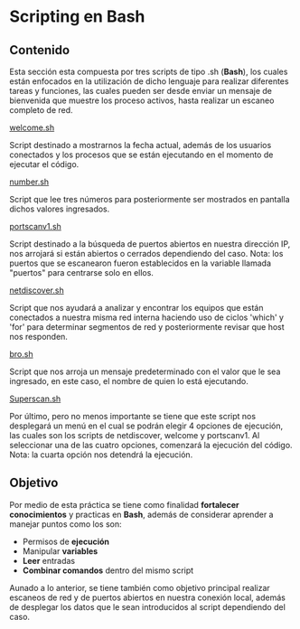 # Scripting en Bash
## Contenido
Esta sección esta compuesta por tres scripts de tipo .sh (**Bash**), los cuales están enfocados en la utilización de dicho lenguaje para realizar diferentes tareas y funciones, las cuales pueden ser desde enviar un mensaje de bienvenida que muestre los proceso activos, hasta realizar un escaneo completo de red.

[welcome.sh](https://github.com/Yaayoo15/PIA/blob/main/Scripting%20en%20Bash/welcome.sh)

Script destinado a mostrarnos la fecha actual, además de los usuarios conectados y los procesos que se están ejecutando en el momento de ejecutar el código.

[number.sh](https://github.com/Yaayoo15/PIA/blob/main/Scripting%20en%20Bash/number.sh)

Script que lee tres números para posteriormente ser mostrados en pantalla dichos valores ingresados.

[portscanv1.sh](https://github.com/Yaayoo15/PIA/blob/main/Scripting%20en%20Bash/portscanv1.sh)

Script destinado a la búsqueda de puertos abiertos en nuestra dirección IP, nos arrojará si están abiertos o cerrados dependiendo del caso.
Nota: los puertos que se escanearon fueron establecidos en la variable llamada "puertos" para centrarse solo en ellos.

[netdiscover.sh](https://github.com/Yaayoo15/PIA/blob/main/Scripting%20en%20Bash/netdiscover.sh)

Script que nos ayudará a analizar y encontrar los equipos que están conectados a nuestra misma red interna haciendo uso de ciclos 'which' y 'for' para determinar segmentos de red y posteriormente revisar que host nos responden.

[bro.sh](https://github.com/Yaayoo15/PIA/blob/main/Scripting%20en%20Bash/bro.sh)

Script que nos arroja un mensaje predeterminado con el valor que le sea ingresado, en este caso, el nombre de quien lo está ejecutando.

[Superscan.sh](https://github.com/Yaayoo15/PIA/blob/main/Scripting%20en%20Bash/Superscan.sh)

Por último, pero no menos importante se tiene que este script nos desplegará un menú en el cual se podrán elegir 4 opciones de ejecución, las cuales son los scripts de netdiscover, welcome y portscanv1. Al seleccionar una de las cuatro opciones, comenzará la ejecución del código.
Nota: la cuarta opción nos detendrá la ejecución.

## Objetivo
Por medio de esta práctica se tiene como finalidad **fortalecer conocimientos** y practicas en **Bash**, además de considerar aprender a manejar puntos como los son:

 - Permisos de **ejecución** 
 - Manipular **variables** 
 - **Leer** entradas
 - **Combinar comandos** dentro del mismo script
 
 Aunado a lo anterior, se tiene también como objetivo principal realizar escaneos de red y de puertos abiertos en nuestra conexión local, además de desplegar los datos que le sean introducidos al script dependiendo del caso.
